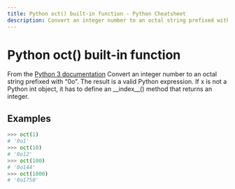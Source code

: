 ```yaml
---
title: Python oct() built-in function - Python Cheatsheet
description: Convert an integer number to an octal string prefixed with “0o”. The result is a valid Python expression. If x is not a Python int object, it has to define an __index__() method that returns an integer.
---
```


<base-title :title="frontmatter.title" :description="frontmatter.description">

# Python oct() built-in function

</base-title>

<base-disclaimer>
  <base-disclaimer-title>
    From the <a target="_blank" href="https://docs.python.org/3/library/functions.html#oct">Python 3 documentation</a>
  </base-disclaimer-title>
  <base-disclaimer-content>
   Convert an integer number to an octal string prefixed with “0o”. The result is a valid Python expression. If x is not a Python int object, it has to define an __index__() method that returns an integer.
  </base-disclaimer-content>
</base-disclaimer>

## Examples

```python
>>> oct(1)
# '0o1'
>>> oct(10)
# '0o12'
>>> oct(100)
# '0o144'
>>> oct(1000)
# '0o1750'
```

<!-- remove this tag to start editing this page -->
<empty-section />
<!-- remove this tag to start editing this page -->
